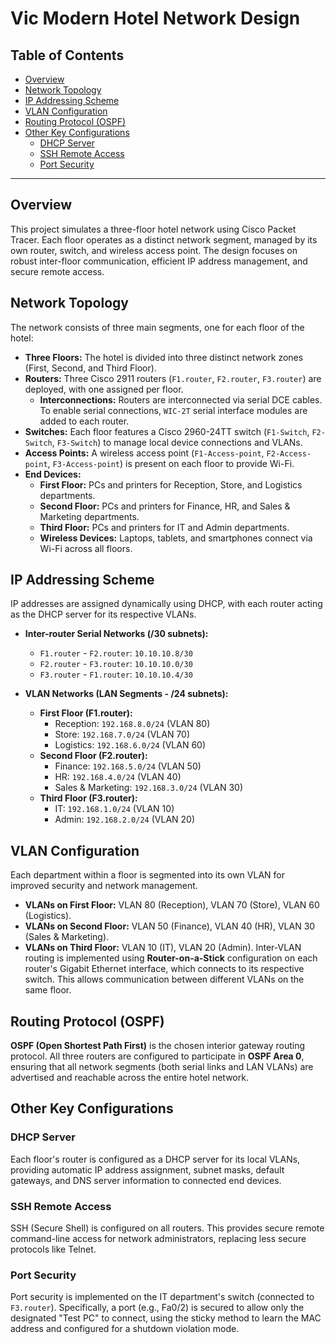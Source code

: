 # Vic Modern Hotel Network Design

## Table of Contents
- [Overview](#overview)
- [Network Topology](#network-topology)
- [IP Addressing Scheme](#ip-addressing-scheme)
- [VLAN Configuration](#vlan-configuration)
- [Routing Protocol (OSPF)](#routing-protocol-ospf)
- [Other Key Configurations](#other-key-configurations)
  - [DHCP Server](#dhcp-server)
  - [SSH Remote Access](#ssh-remote-access)
  - [Port Security](#port-security)

---

## Overview

This project simulates a three-floor hotel network using Cisco Packet Tracer. Each floor operates as a distinct network segment, managed by its own router, switch, and wireless access point. The design focuses on robust inter-floor communication, efficient IP address management, and secure remote access.

## Network Topology

The network consists of three main segments, one for each floor of the hotel:

* **Three Floors:** The hotel is divided into three distinct network zones (First, Second, and Third Floor).
* **Routers:** Three Cisco 2911 routers (`F1.router`, `F2.router`, `F3.router`) are deployed, with one assigned per floor.
    * **Interconnections:** Routers are interconnected via serial DCE cables. To enable serial connections, `WIC-2T` serial interface modules are added to each router.
* **Switches:** Each floor features a Cisco 2960-24TT switch (`F1-Switch`, `F2-Switch`, `F3-Switch`) to manage local device connections and VLANs.
* **Access Points:** A wireless access point (`F1-Access-point`, `F2-Access-point`, `F3-Access-point`) is present on each floor to provide Wi-Fi.
* **End Devices:**
    * **First Floor:** PCs and printers for Reception, Store, and Logistics departments.
    * **Second Floor:** PCs and printers for Finance, HR, and Sales & Marketing departments.
    * **Third Floor:** PCs and printers for IT and Admin departments.
    * **Wireless Devices:** Laptops, tablets, and smartphones connect via Wi-Fi across all floors.

## IP Addressing Scheme

IP addresses are assigned dynamically using DHCP, with each router acting as the DHCP server for its respective VLANs.

* **Inter-router Serial Networks (/30 subnets):**
    * `F1.router` - `F2.router`: `10.10.10.8/30`
    * `F2.router` - `F3.router`: `10.10.10.0/30`
    * `F3.router` - `F1.router`: `10.10.10.4/30`

* **VLAN Networks (LAN Segments - /24 subnets):**
    * **First Floor (F1.router):**
        * Reception: `192.168.8.0/24` (VLAN 80)
        * Store: `192.168.7.0/24` (VLAN 70)
        * Logistics: `192.168.6.0/24` (VLAN 60)
    * **Second Floor (F2.router):**
        * Finance: `192.168.5.0/24` (VLAN 50)
        * HR: `192.168.4.0/24` (VLAN 40)
        * Sales & Marketing: `192.168.3.0/24` (VLAN 30)
    * **Third Floor (F3.router):**
        * IT: `192.168.1.0/24` (VLAN 10)
        * Admin: `192.168.2.0/24` (VLAN 20)

## VLAN Configuration

Each department within a floor is segmented into its own VLAN for improved security and network management.
* **VLANs on First Floor:** VLAN 80 (Reception), VLAN 70 (Store), VLAN 60 (Logistics).
* **VLANs on Second Floor:** VLAN 50 (Finance), VLAN 40 (HR), VLAN 30 (Sales & Marketing).
* **VLANs on Third Floor:** VLAN 10 (IT), VLAN 20 (Admin).
Inter-VLAN routing is implemented using **Router-on-a-Stick** configuration on each router's Gigabit Ethernet interface, which connects to its respective switch. This allows communication between different VLANs on the same floor.

## Routing Protocol (OSPF)

**OSPF (Open Shortest Path First)** is the chosen interior gateway routing protocol. All three routers are configured to participate in **OSPF Area 0**, ensuring that all network segments (both serial links and LAN VLANs) are advertised and reachable across the entire hotel network.

## Other Key Configurations

### DHCP Server
Each floor's router is configured as a DHCP server for its local VLANs, providing automatic IP address assignment, subnet masks, default gateways, and DNS server information to connected end devices.

### SSH Remote Access
SSH (Secure Shell) is configured on all routers. This provides secure remote command-line access for network administrators, replacing less secure protocols like Telnet.

### Port Security
Port security is implemented on the IT department's switch (connected to `F3.router`). Specifically, a port (e.g., Fa0/2) is secured to allow only the designated "Test PC" to connect, using the sticky method to learn the MAC address and configured for a shutdown violation mode.
